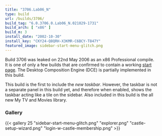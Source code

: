```yaml
---
title: "3706.Lab06_N"
type: build
url: /builds/3706/
build_tag: "6.0.3706.0.Lab06_N.021029-1731"
build_arch: [ "x86" ]
build_m: 3
install_date: "2002-10-30"
install_key: "CKY24-Q8QRH-X3KMR-C6BCY-T847Y"
featured_image: sidebar-start-menu-glitch.png
---
```


Build 3706 was leaked on 22nd May 2006 as an x86 Professional compile. It is one of only a few builds that are confirmed to contain a working [start page](/startpage/). The Desktop Composition Engine (DCE) is partially implemented in this build.

This build is the first to include the _new taskbar_. However, the taskbar is not a separate panel in this build yet, and therefore when enabled, shows the taskbar acting like a tile on the sidebar. Also included in this build is the all new My TV and Movies library.

### Gallery

{{< gallery 25 "sidebar-start-menu-glitch.png" "explorer.png" "castle-setup-wizard.png" "login-w-castle-membership.png" >}}